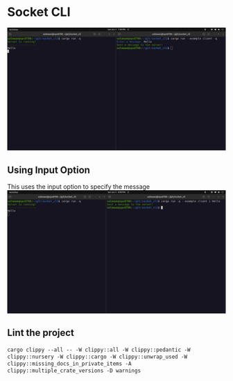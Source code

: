 # Socket CLI
![socket cli](images/socket_cli.webp)

## Using Input Option
This uses the input option to specify the message
![socket cli using input option](images/socket_cli_with_input_option.webp)

## Lint the project
```
cargo clippy --all -- -W clippy::all -W clippy::pedantic -W clippy::nursery -W clippy::cargo -W clippy::unwrap_used -W clippy::missing_docs_in_private_items -A clippy::multiple_crate_versions -D warnings
```
